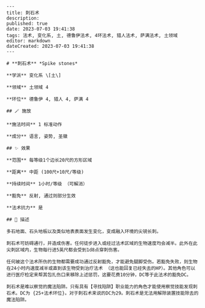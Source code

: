 
    ---
    title: 刺石术
    description: 
    published: true
    date: 2023-07-03 19:41:38
    tags: 法术, 变化系, 土, 德鲁伊法术, 4环法术, 猎人法术, 萨满法术, 土领域
    editor: markdown
    dateCreated: 2023-07-03 19:41:38
    ---

    # **刺石术** *Spike stones*

    **学派** 变化系 \[土\] 

    **领域** 土领域 4

    **环位** 德鲁伊 4, 猎人 4, 萨满 4

    ## 🪄 施放

    **施法时间** 1 标准动作

    **成分** 语言, 姿势, 圣徽

    ## ✨ 效果  

    **范围** 每等级1个边长20尺的方形区域

    **距离** 中距 (100尺+10尺/等级)  

    **持续时间** 1小时/等级 （可解消） 

    **豁免** 反射, 通过则部分生效

    **法术抗力** 是

    ## 📖 描述

    多石地面、石头地板以及类似地表表面发生变化，变成融入环境的尖锐长刺。

    刺石术可妨碍通行，并造成伤害。任何徒步进入或经过法术区域的生物速度均会减半。此外在此尖刺区域内，生物每行进5英尺都会受到1d8点穿刺伤害。

    任何被这个法术所伤的生物都需要成功通过反射豁免，才能避免腿脚受伤。若豁免失败，则生物在24小时内速度减半或直到该生物受到治疗法术 （这也能回复已经失去的HP）。其他角色可以进行医疗检定来帮其包扎伤口来移除上述惩罚，这要花费10分钟，DC等于此法术的豁免DC。

    刺石术是难以察觉的魔法陷阱。只有具有【寻找陷阱】职业能力的角色才能使用察觉技能发现刺石术。DC为 {25+法术环位}。对于刺石术来说的DC为29。刺石术是无法用解除装置技能除去的魔法陷阱。
    